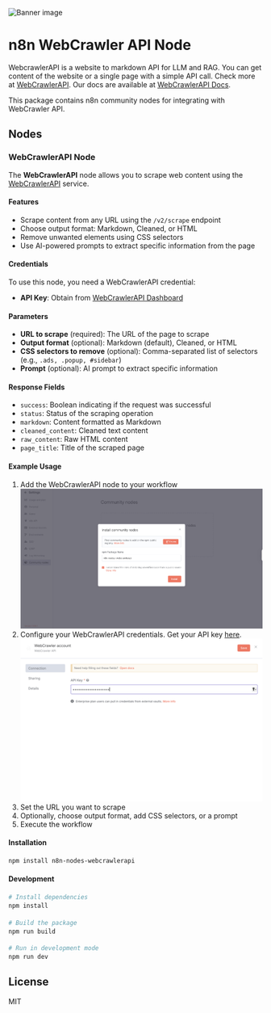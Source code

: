 ![Banner image](https://user-images.githubusercontent.com/10284570/173569848-c624317f-42b1-45a6-ab09-f0ea3c247648.png)

# n8n WebCrawler API Node

WebcrawlerAPI is a website to markdown API for LLM and RAG. You can get content of the website or a single page with a
simple API call. Check more at [WebCrawlerAPI](https://webcrawlerapi.com/). Our docs are available at [WebCrawlerAPI Docs](https://webcrawlerapi.com/docs).

This package contains n8n community nodes for integrating with WebCrawler API.

## Nodes

### WebCrawlerAPI Node

The **WebCrawlerAPI** node allows you to scrape web content using the [WebCrawlerAPI](https://webcrawlerapi.com/) service.

#### Features
- Scrape content from any URL using the `/v2/scrape` endpoint
- Choose output format: Markdown, Cleaned, or HTML
- Remove unwanted elements using CSS selectors
- Use AI-powered prompts to extract specific information from the page

#### Credentials
To use this node, you need a WebCrawlerAPI credential:
- **API Key**: Obtain from [WebCrawlerAPI Dashboard](https://dash.webcrawlerapi.com/access)

#### Parameters
- **URL to scrape** (required): The URL of the page to scrape
- **Output format** (optional): Markdown (default), Cleaned, or HTML
- **CSS selectors to remove** (optional): Comma-separated list of selectors (e.g., `.ads, .popup, #sidebar`)
- **Prompt** (optional): AI prompt to extract specific information

#### Response Fields
- `success`: Boolean indicating if the request was successful
- `status`: Status of the scraping operation
- `markdown`: Content formatted as Markdown
- `cleaned_content`: Cleaned text content
- `raw_content`: Raw HTML content
- `page_title`: Title of the scraped page

#### Example Usage
1. Add the WebCrawlerAPI node to your workflow
![Add community node](./assets/add-community-node.png)
2. Configure your WebCrawlerAPI credentials. Get your API key [here](https://dash.webcrawlerapi.com/access).
![Configure credentials](./assets/credentials.png)
3. Set the URL you want to scrape
4. Optionally, choose output format, add CSS selectors, or a prompt
5. Execute the workflow

#### Installation

```bash
npm install n8n-nodes-webcrawlerapi
```

#### Development

```bash
# Install dependencies
npm install

# Build the package
npm run build

# Run in development mode
npm run dev
```

## License

MIT
